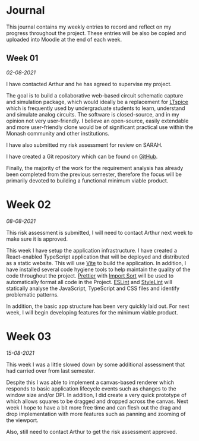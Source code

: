 # Journal

This journal contains my weekly entries to record and reflect on my progress throughout the project. These entries will be also be copied and uploaded into Moodle at the end of each week.

## Week 01

_02-08-2021_

I have contacted Arthur and he has agreed to supervise my project.

The goal is to build a collaborative web-based circuit schematic capture and simulation package, which would ideally be a replacement for [LTspice](https://www.analog.com/en/design-center/design-tools-and-calculators/ltspice-simulator.html) which is frequently used by undergraduate students to learn, understand and simulate analog circuits. The software is closed-source, and in my opinion not very user-friendly. I believe an open-source, easily extendable and more user-friendly clone would be of significant practical use within the Monash community and other institutions.

I have also submitted my risk assessment for review on SARAH.

I have created a Git repository which can be found on [GitHub](https://github.com/scottwillmoore/ece4094).

Finally, the majority of the work for the requirement analysis has already been completed from the previous semester, therefore the focus will be primarily devoted to building a functional minimum viable product.

# Week 02

_08-08-2021_

This risk assessment is submitted, I will need to contact Arthur next week to make sure it is approved.

This week I have setup the application infrastructure. I have created a React-enabled TypeScript application that will be deployed and distributed as a static website. This will use [Vite](https://vitejs.dev/) to build the application. In addition, I have installed several code hygiene tools to help maintain the quality of the code throughout the project. [Prettier](https://prettier.io/) with [Import Sort](https://github.com/renke/import-sort) will be used to automatically format all code in the Project. [ESLint](https://eslint.org/) and [StyleLint](https://stylelint.io/) will statically analyse the JavaScript, TypeScript and CSS files and identify problematic patterns.

In addition, the basic app structure has been very quickly laid out. For next week, I will begin developing features for the minimum viable product.

# Week 03

_15-08-2021_

This week I was a little slowed down by some additional assessment that had carried over from last semester.

Despite this I was able to implement a canvas-based renderer which responds to basic application lifecycle events such as changes to the window size and/or DPI. In addition, I did create a very quick prototype of which allows squares to be dragged and dropped across the canvas. Next week I hope to have a bit more free time and can flesh out the drag and drop implementation with more features such as panning and zooming of the viewport.

Also, still need to contact Arthur to get the risk assessment approved.
